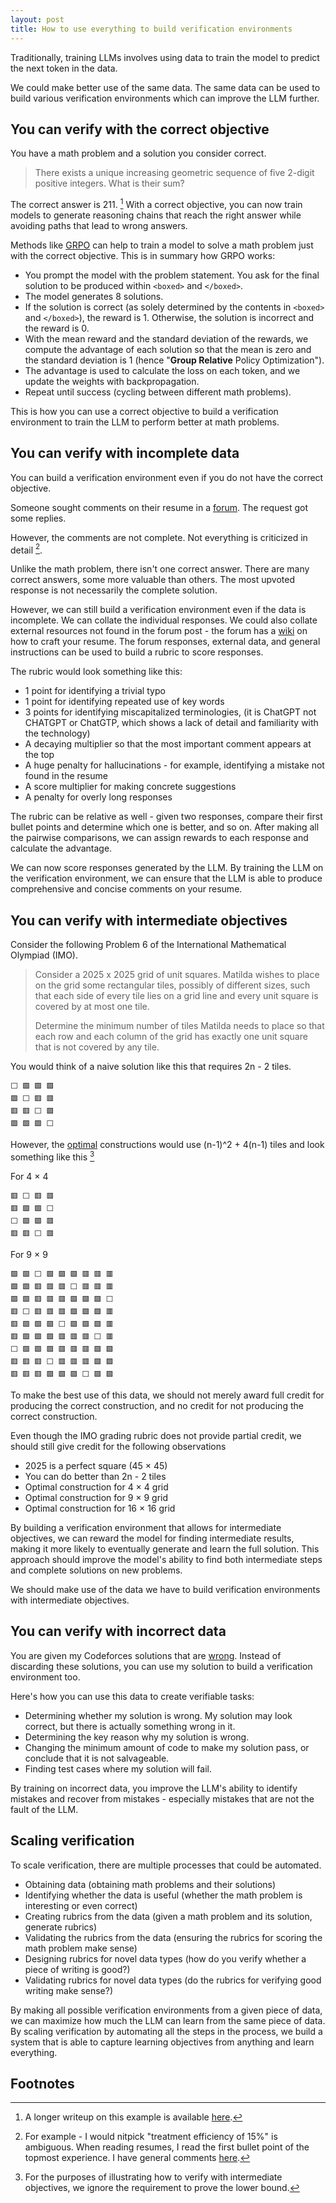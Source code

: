 ```yaml
---
layout: post
title: How to use everything to build verification environments
---
```

Traditionally, training LLMs involves using data to train the model to predict the next token in the data.

We could make better use of the same data. The same data can be used to build various verification environments which can improve the LLM further.



## You can verify with the correct objective

You have a math problem and a solution you consider correct.

> There exists a unique increasing geometric sequence of five 2-digit positive integers. What is their sum?

The correct answer is 211. [^1] With a correct objective, you can now train models to generate reasoning chains that reach the right answer while avoiding paths that lead to wrong answers.

[^1]: A longer writeup on this example is available [here](https://www.quora.com/What-is-reinforcement-fine-tuning/answer/Tong-Hui-Kang-1).

Methods like [GRPO](https://arxiv.org/pdf/2402.03300) can help to train a model to solve a math problem just with the correct objective. This is in summary how GRPO works:

- You prompt the model with the problem statement. You ask for the final solution to be produced within `<boxed>` and `</boxed>`.
- The model generates 8 solutions.
- If the solution is correct (as solely determined by the contents in `<boxed>` and `</boxed>`), the reward is 1. Otherwise, the solution is incorrect and the reward is 0.
- With the mean reward and the standard deviation of the rewards, we compute the advantage of each solution so that the mean is zero and the standard deviation is 1 (hence "**Group Relative** Policy Optimization").
- The advantage is used to calculate the loss on each token, and we update the weights with backpropagation.
- Repeat until success (cycling between different math problems).

This is how you can use a correct objective to build a verification environment to train the LLM to perform better at math problems.




## You can verify with incomplete data

You can build a verification environment even if you do not have the correct objective.

Someone sought comments on their resume in a [forum](https://www.reddit.com/r/EngineeringResumes/comments/1mbzxsf/student_this_resume_got_me_10_interviews_and_1/). The request got some replies.

However, the comments are not complete. Not everything is criticized in detail [^3].

[^3]: For example - I would nitpick "treatment efficiency of 15%" is ambiguous. When reading resumes, I read the first bullet point of the topmost experience. I have general comments [here](https://blog.huikang.dev/2022/10/17/resume-advice.html).

Unlike the math problem, there isn't one correct answer. There are many correct answers, some more valuable than others. The most upvoted response is not necessarily the complete solution.

However, we can still build a verification environment even if the data is incomplete. We can collate the individual responses. We could also collate external resources not found in the forum post - the forum has a [wiki](https://www.reddit.com/r/EngineeringResumes/wiki/index/) on how to craft your resume. The forum responses, external data, and general instructions can be used to build a rubric to score responses.

The rubric would look something like this:

- 1 point for identifying a trivial typo
- 1 point for identifying repeated use of key words
- 3 points for identifying miscapitalized terminologies, (it is ChatGPT not CHATGPT or ChatGTP, which shows a lack of detail and familiarity with the technology)
- A decaying multiplier so that the most important comment appears at the top
- A huge penalty for hallucinations - for example, identifying a mistake not found in the resume
- A score multiplier for making concrete suggestions
- A penalty for overly long responses

The rubric can be relative as well - given two responses, compare their first bullet points and determine which one is better, and so on. After making all the pairwise comparisons, we can assign rewards to each response and calculate the advantage.

We can now score responses generated by the LLM. By training the LLM on the verification environment, we can ensure that the LLM is able to produce comprehensive and concise comments on your resume.




## You can verify with intermediate objectives


Consider the following Problem 6 of the International Mathematical Olympiad (IMO).

> Consider a 2025 x 2025 grid of unit squares. Matilda wishes to place on the grid some rectangular tiles, possibly of different sizes, such that each side of every tile lies on a grid line and every unit square is covered by at most one tile.  
> 
> Determine the minimum number of tiles Matilda needs to place so that each row and each column of the grid has exactly one unit square that is not covered by any tile.

You would think of a naive solution like this that requires 2n - 2 tiles.

```
⬜ 🟩 🟩 🟩
🟩 ⬜ 🟥 🟥
🟥 🟥 ⬜ 🟩
🟩 🟩 🟩 ⬜
```

However, the [optimal](https://web.evanchen.cc/exams/IMO-2025-notes.pdf) constructions would use (n-1)^2 + 4(n-1) tiles and look something like this [^4]

[^4]: For the purposes of illustrating how to verify with intermediate objectives, we ignore the requirement to prove the lower bound.

For 4 × 4

```
🟥 ⬜ 🟥 🟥
🟥 🟩 🟩 ⬜
⬜ 🟩 🟩 🟥
🟥 🟥 ⬜ 🟥
```

For 9 × 9

```
🟩 🟩 ⬜ 🟩 🟩 🟩 🟥 🟥 🟥
🟩 🟩 🟥 🟥 🟥 ⬜ 🟥 🟥 🟥
🟩 🟩 🟥 🟥 🟥 🟩 🟩 🟩 ⬜
🟥 ⬜ 🟥 🟥 🟥 🟩 🟩 🟩 🟥
🟥 🟩 🟩 🟩 ⬜ 🟩 🟩 🟩 🟥
🟥 🟩 🟩 🟩 🟥 🟥 🟥 ⬜ 🟥
⬜ 🟩 🟩 🟩 🟥 🟥 🟥 🟩 🟩
🟥 🟥 🟥 ⬜ 🟥 🟥 🟥 🟩 🟩
🟥 🟥 🟥 🟩 🟩 🟩 ⬜ 🟩 🟩
```

To make the best use of this data, we should not merely award full credit for producing the correct construction, and no credit for not producing the correct construction.

Even though the IMO grading rubric does not provide partial credit, we should still give credit for the following observations

- 2025 is a perfect square (45 × 45)
- You can do better than 2n - 2 tiles
- Optimal construction for 4 × 4 grid
- Optimal construction for 9 × 9 grid
- Optimal construction for 16 × 16 grid

By building a verification environment that allows for intermediate objectives, we can reward the model for finding intermediate results, making it more likely to eventually generate and learn the full solution. This approach should improve the model's ability to find both intermediate steps and complete solutions on new problems.

We should make use of the data we have to build verification environments with intermediate objectives.





## You can verify with incorrect data

You are given my Codeforces solutions that are [wrong](https://codeforces.com/submissions/huikang). Instead of discarding these solutions, you can use my solution to build a verification environment too.

Here's how you can use this data to create verifiable tasks:

- Determining whether my solution is wrong. My solution may look correct, but there is actually something wrong in it.
- Determining the key reason why my solution is wrong.
- Changing the minimum amount of code to make my solution pass, or conclude that it is not salvageable.
- Finding test cases where my solution will fail.

By training on incorrect data, you improve the LLM's ability to identify mistakes and recover from mistakes - especially mistakes that are not the fault of the LLM.


## Scaling verification

To scale verification, there are multiple processes that could be automated.

- Obtaining data (obtaining math problems and their solutions)
- Identifying whether the data is useful (whether the math problem is interesting or even correct)
- Creating rubrics from the data (given a math problem and its solution, generate rubrics)
- Validating the rubrics from the data (ensuring the rubrics for scoring the math problem make sense)
- Designing rubrics for novel data types (how do you verify whether a piece of writing is good?)
- Validating rubrics for novel data types (do the rubrics for verifying good writing make sense?)

By making all possible verification environments from a given piece of data, we can maximize how much the LLM can learn from the same piece of data. By scaling verification by automating all the steps in the process, we build a system that is able to capture learning objectives from anything and learn everything.



## Footnotes